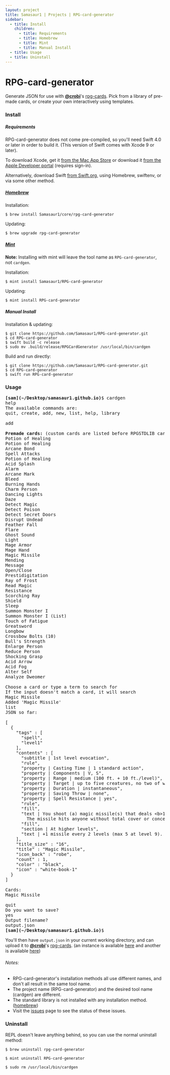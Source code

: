 ```yaml
---
layout: project
title: Samasaur1 | Projects | RPG-card-generator
sidebar:
  - title: Install
    children:
      - title: Requirements
      - title: Homebrew
      - title: Mint
      - title: Manual Install
  - title: Usage
  - title: Uninstall
---
```

# RPG-card-generator
Generate JSON for use with [**@crobi**](https://github.com/crobi)'s [rpg-cards](https://github.com/crobi/rpg-cards). Pick from a library of pre-made cards, or create your own interactively using templates.
### Install
##### Requirements
RPG-card-generator does not come pre-compiled, so you'll need Swift 4.0 or later in order to build it. (This version of Swift comes with Xcode 9 or later).

To download Xcode, get it [from the Mac App Store](https://apps.apple.com/us/app/xcode/id497799835) or download it [from the Apple Developer portal](https://developer.apple.com/download/more/) (requires sign-in).

Alternatively, download Swift [from Swift.org](https://swift.org/download/), using Homebrew, swiftenv, or via some other method.
##### [Homebrew](https://brew.sh/)
Installation:
<pre class="user-select-all">
<code><span class="user-select-none">$ </span>brew install Samasaur1/core/rpg-card-generator</code></pre>
Updating:
<pre class="user-select-all">
<code><span class="user-select-none">$ </span>brew upgrade rpg-card-generator</code></pre>
##### [Mint](https://github.com/yonaskolb/mint)
**Note:** Installing with mint will leave the tool name as `RPG-card-generator`, not `cardgen`.

Installation:
<pre class="user-select-all">
<code><span class="user-select-none">$ </span>mint install Samasaur1/RPG-card-generator</code></pre>
Updating:
<pre class="user-select-all">
<code><span class="user-select-none">$ </span>mint install RPG-card-generator</code></pre>
##### Manual Install
Installation & updating:
```
$ git clone https://github.com/Samasaur1/RPG-card-generator.git
$ cd RPG-card-generator
$ swift build -c release
$ sudo mv .build/release/RPGCardGenerator /usr/local/bin/cardgen
```
Build and run directly:
```
$ git clone https://github.com/Samasaur1/RPG-card-generator.git
$ cd RPG-card-generator
$ swift run RPG-card-generator
```

### Usage
  <pre>
<strong><span class="text-danger">[sam]</span><span class="text-primary">(~/Desktop/samasaur1.github.io)</span></strong>$ <kbd>cardgen</kbd>
<kbd>help</kbd>
The available commands are:
quit, create, add, new, list, help, library

<kbd>add</kbd>

<strong>Premade cards:</strong> (custom cards are listed before RPGSTDLIB cards)
Potion of Healing
Potion of Healing
Arcane Bond
Spell Attacks
Potion of Healing
Acid Splash
Alarm
Arcane Mark
Bleed
Burning Hands
Charm Person
Dancing Lights
Daze
Detect Magic
Detect Poison
Detect Secret Doors
Disrupt Undead
Feather Fall
Flare
Ghost Sound
Light
Mage Armor
Mage Hand
Magic Missile
Mending
Message
Open/Close
Prestidigitation
Ray of Frost
Read Magic
Resistance
Scorching Ray
Shield
Sleep
Summon Monster I
Summon Monster I (List)
Touch of Fatigue
Greatsword
Longbow
Crossbow Bolts (10)
Bull's Strength
Enlarge Person
Reduce Person
Shocking Grasp
Acid Arrow
Acid Fog
Alter Self
Analyze Dweomer

Choose a card or type a term to search for
If the input doesn't match a card, it will search
<kbd>Magic Missile</kbd>
Added 'Magic Missile'
<kbd>list</kbd>
JSON so far:

[
  {
    "tags" : [
      "spell",
      "level1"
    ],
    "contents" : [
      "subtitle | 1st level evocation",
      "rule",
      "property | Casting Time | 1 standard action",
      "property | Components | V, S",
      "property | Range | medium (100 ft. + 10 ft./level)",
      "property | Target | up to five creatures, no two of which can be more than 15 ft. apart",
      "property | Duration | instantaneous",
      "property | Saving Throw | none",
      "property | Spell Resistance | yes",
      "rule",
      "fill",
      "text | You shoot (a) magic missile(s) that deals &lt;b&gt;1d4+1&lt;/b&gt; damage.
        The missile hits anyone without total cover or concealment.",
      "fill",
      "section | At higher levels",
      "text | +1 missile every 2 levels (max 5 at level 9). These can target separate targets."
    ],
    "title_size" : "16",
    "title" : "Magic Missile",
    "icon_back" : "robe",
    "count" : 1,
    "color" : "black",
    "icon" : "white-book-1"
  }
]

Cards:
Magic Missile

<kbd>quit</kbd>
Do you want to save?
<kbd>yes</kbd>
Output filename?
<kbd>output.json</kbd>
<strong><span class="text-danger">[sam]</span><span class="text-primary">(~/Desktop/samasaur1.github.io)</span></strong>$</pre>
You'll then have `output.json` in your current working directory, and can upload it to [**@crobi**](https://github.com/crobi)'s [rpg-cards](https://github.com/crobi/rpg-cards). (an instance is available [here](https://rpg-cards.vercel.app/) and another is available [here](https://crobi.github.io/rpg-cards/generator/generate.html))

###### Notes:
* RPG-card-generator's installation methods all use different names, and don't all result in the same tool name.
* The project name (RPG-card-generator) and the desired tool name (cardgen) are different.
* The standard library is not installed with any installation method. ([homebrew](https://github.com/Samasaur1/homebrew-core/issues/1))
* Visit the [issues](https://github.com/Samasaur1/REPL/issues) page to see the status of these issues.

### Uninstall
REPL doesn't leave anything behind, so you can use the normal uninstall method:
<pre class="user-select-all">
<code><span class="user-select-none">$ </span>brew uninstall rpg-card-generator</code></pre>
<pre class="user-select-all">
<code><span class="user-select-none">$ </span>mint uninstall RPG-card-generator</code></pre>
<pre class="user-select-all">
<code><span class="user-select-none">$ </span>sudo rm /usr/local/bin/cardgen</code></pre>

